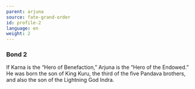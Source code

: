 ```yaml
---
parent: arjuna
source: fate-grand-order
id: profile-2
language: en
weight: 2
---
```


### Bond 2

If Karna is the “Hero of Benefaction,” Arjuna is the “Hero of the Endowed.”
He was born the son of King Kuru, the third of the five Pandava brothers, and also the son of the Lightning God Indra.
